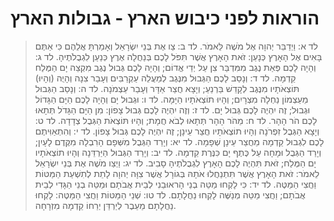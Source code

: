 # הוראות לפני כיבוש הארץ -  גבולות הארץ

> לד א: וַיְדַבֵּר יְהוָה אֶל מֹשֶׁה לֵּאמֹר.
> לד ב: צַו אֶת בְּנֵי יִשְׂרָאֵל וְאָמַרְתָּ אֲלֵהֶם כִּי אַתֶּם בָּאִים אֶל הָאָרֶץ כְּנָעַן:  זֹאת הָאָרֶץ אֲשֶׁר תִּפֹּל לָכֶם בְּנַחֲלָה אֶרֶץ כְּנַעַן לִגְבֻלֹתֶיהָ.
> לד ג: וְהָיָה לָכֶם פְּאַת נֶגֶב מִמִּדְבַּר צִן עַל יְדֵי אֱדוֹם; וְהָיָה לָכֶם גְּבוּל נֶגֶב מִקְצֵה יָם הַמֶּלַח קֵדְמָה.
> לד ד: וְנָסַב לָכֶם הַגְּבוּל מִנֶּגֶב לְמַעֲלֵה עַקְרַבִּים וְעָבַר צִנָה וְהָיֻה (וְהָיוּ) תּוֹצְאֹתָיו מִנֶּגֶב לְקָדֵשׁ בַּרְנֵעַ; וְיָצָא חֲצַר אַדָּר וְעָבַר עַצְמֹנָה.
> לד ה: וְנָסַב הַגְּבוּל מֵעַצְמוֹן נַחְלָה מִצְרָיִם; וְהָיוּ תוֹצְאֹתָיו הַיָּמָּה.
> לד ו: וּגְבוּל יָם וְהָיָה לָכֶם הַיָּם הַגָּדוֹל וּגְבוּל; זֶה יִהְיֶה לָכֶם גְּבוּל יָם.
> לד ז: וְזֶה יִהְיֶה לָכֶם גְּבוּל צָפוֹן:  מִן הַיָּם הַגָּדֹל תְּתָאוּ לָכֶם הֹר הָהָר.
> לד ח: מֵהֹר הָהָר תְּתָאוּ לְבֹא חֲמָת; וְהָיוּ תּוֹצְאֹת הַגְּבֻל צְדָדָה.
> לד ט: וְיָצָא הַגְּבֻל זִפְרֹנָה וְהָיוּ תוֹצְאֹתָיו חֲצַר עֵינָן; זֶה יִהְיֶה לָכֶם גְּבוּל צָפוֹן.
> לד י: וְהִתְאַוִּיתֶם לָכֶם לִגְבוּל קֵדְמָה מֵחֲצַר עֵינָן שְׁפָמָה.
> לד יא: וְיָרַד הַגְּבֻל מִשְּׁפָם הָרִבְלָה מִקֶּדֶם לָעָיִן; וְיָרַד הַגְּבֻל וּמָחָה עַל כֶּתֶף יָם כִּנֶּרֶת קֵדְמָה.
> לד יב: וְיָרַד הַגְּבוּל הַיַּרְדֵּנָה וְהָיוּ תוֹצְאֹתָיו יָם הַמֶּלַח; זֹאת תִּהְיֶה לָכֶם הָאָרֶץ לִגְבֻלֹתֶיהָ סָבִיב.
> לד יג: וַיְצַו מֹשֶׁה אֶת בְּנֵי יִשְׂרָאֵל לֵאמֹר:  זֹאת הָאָרֶץ אֲשֶׁר תִּתְנַחֲלוּ אֹתָהּ בְּגוֹרָל אֲשֶׁר צִוָּה יְהוָה לָתֵת לְתִשְׁעַת הַמַּטּוֹת וַחֲצִי הַמַּטֶּה.
> לד יד: כִּי לָקְחוּ מַטֵּה בְנֵי הָראוּבֵנִי לְבֵית אֲבֹתָם וּמַטֵּה בְנֵי הַגָּדִי לְבֵית אֲבֹתָם; וַחֲצִי מַטֵּה מְנַשֶּׁה לָקְחוּ נַחֲלָתָם.
> לד טו: שְׁנֵי הַמַּטּוֹת וַחֲצִי הַמַּטֶּה:  לָקְחוּ נַחֲלָתָם מֵעֵבֶר לְיַרְדֵּן יְרֵחוֹ קֵדְמָה מִזְרָחָה. 
 

